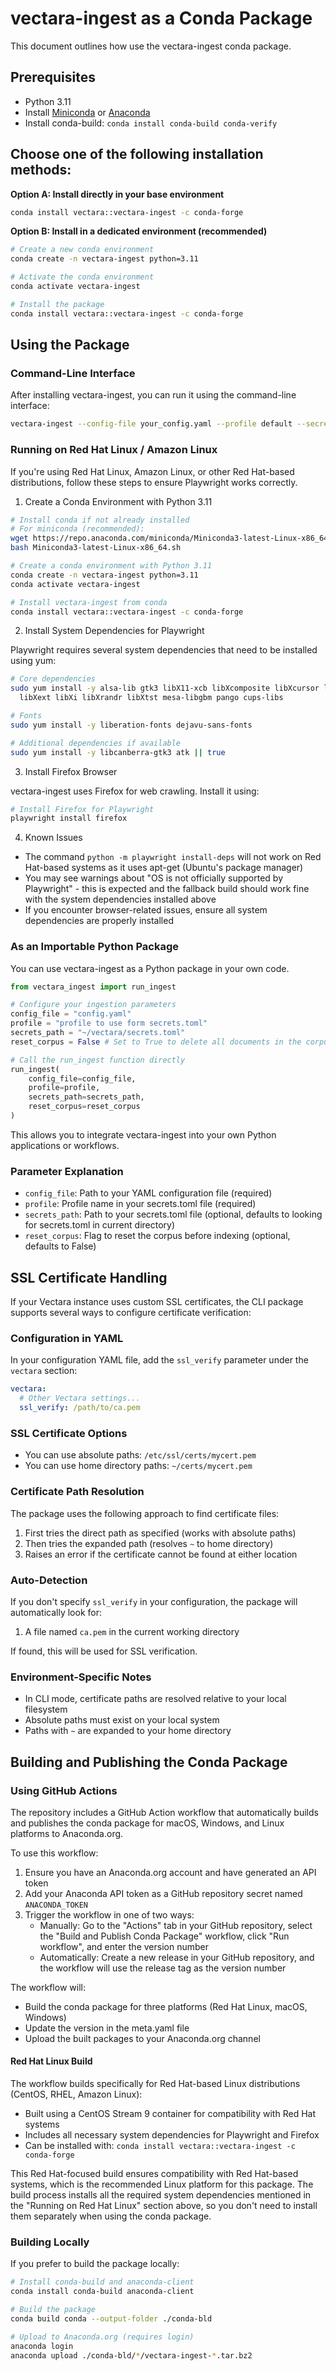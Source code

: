 # vectara-ingest as a Conda Package

This document outlines how use the vectara-ingest conda package.

## Prerequisites
- Python 3.11
- Install [Miniconda](https://docs.conda.io/en/latest/miniconda.html) or [Anaconda](https://www.anaconda.com/download/)
- Install conda-build: `conda install conda-build conda-verify`


## Choose one of the following installation methods:

   **Option A: Install directly in your base environment**
   ```bash
   conda install vectara::vectara-ingest -c conda-forge
   ```

   **Option B: Install in a dedicated environment (recommended)**
   ```bash
   # Create a new conda environment
   conda create -n vectara-ingest python=3.11
   
   # Activate the conda environment
   conda activate vectara-ingest
   
   # Install the package
   conda install vectara::vectara-ingest -c conda-forge
   ```

## Using the Package

### Command-Line Interface

After installing vectara-ingest, you can run it using the command-line interface:

```bash
vectara-ingest --config-file your_config.yaml --profile default --secrets-path path/to/secrets.toml
```

### Running on Red Hat Linux / Amazon Linux

If you're using Red Hat Linux, Amazon Linux, or other Red Hat-based distributions, follow these steps to ensure Playwright works correctly.

1. Create a Conda Environment with Python 3.11

```bash
# Install conda if not already installed
# For miniconda (recommended):
wget https://repo.anaconda.com/miniconda/Miniconda3-latest-Linux-x86_64.sh
bash Miniconda3-latest-Linux-x86_64.sh

# Create a conda environment with Python 3.11
conda create -n vectara-ingest python=3.11
conda activate vectara-ingest

# Install vectara-ingest from conda
conda install vectara::vectara-ingest -c conda-forge
```

2. Install System Dependencies for Playwright

Playwright requires several system dependencies that need to be installed using yum:

```bash
# Core dependencies
sudo yum install -y alsa-lib gtk3 libX11-xcb libXcomposite libXcursor libXdamage \
  libXext libXi libXrandr libXtst mesa-libgbm pango cups-libs

# Fonts
sudo yum install -y liberation-fonts dejavu-sans-fonts

# Additional dependencies if available
sudo yum install -y libcanberra-gtk3 atk || true
```

3. Install Firefox Browser

vectara-ingest uses Firefox for web crawling. Install it using:

```bash
# Install Firefox for Playwright
playwright install firefox
```

4. Known Issues

- The command `python -m playwright install-deps` will not work on Red Hat-based systems as it uses apt-get (Ubuntu's package manager)
- You may see warnings about "OS is not officially supported by Playwright" - this is expected and the fallback build should work fine with the system dependencies installed above
- If you encounter browser-related issues, ensure all system dependencies are properly installed


### As an Importable Python Package

You can use vectara-ingest as a Python package in your own code.

```python
from vectara_ingest import run_ingest

# Configure your ingestion parameters
config_file = "config.yaml"
profile = "profile to use form secrets.toml"
secrets_path = "~/vectara/secrets.toml"
reset_corpus = False # Set to True to delete all documents in the corpus before indexing

# Call the run_ingest function directly
run_ingest(
    config_file=config_file,
    profile=profile,
    secrets_path=secrets_path,
    reset_corpus=reset_corpus
)
```

This allows you to integrate vectara-ingest into your own Python applications or workflows.

### Parameter Explanation

- `config_file`: Path to your YAML configuration file (required)
- `profile`: Profile name in your secrets.toml file (required)
- `secrets_path`: Path to your secrets.toml file (optional, defaults to looking for secrets.toml in current directory)
- `reset_corpus`: Flag to reset the corpus before indexing (optional, defaults to False)

## SSL Certificate Handling

If your Vectara instance uses custom SSL certificates, the CLI package supports several ways to configure certificate verification:

### Configuration in YAML

In your configuration YAML file, add the `ssl_verify` parameter under the `vectara` section:

```yaml
vectara:
  # Other Vectara settings...
  ssl_verify: /path/to/ca.pem
```

### SSL Certificate Options

- You can use absolute paths: `/etc/ssl/certs/mycert.pem`
- You can use home directory paths: `~/certs/mycert.pem`

### Certificate Path Resolution

The package uses the following approach to find certificate files:

1. First tries the direct path as specified (works with absolute paths)
2. Then tries the expanded path (resolves `~` to home directory)
3. Raises an error if the certificate cannot be found at either location

### Auto-Detection

If you don't specify `ssl_verify` in your configuration, the package will automatically look for:

1. A file named `ca.pem` in the current working directory

If found, this will be used for SSL verification.

### Environment-Specific Notes

- In CLI mode, certificate paths are resolved relative to your local filesystem
- Absolute paths must exist on your local system
- Paths with `~` are expanded to your home directory

## Building and Publishing the Conda Package

### Using GitHub Actions

The repository includes a GitHub Action workflow that automatically builds and publishes the conda package for macOS, Windows, and Linux platforms to Anaconda.org.

To use this workflow:

1. Ensure you have an Anaconda.org account and have generated an API token
2. Add your Anaconda API token as a GitHub repository secret named `ANACONDA_TOKEN`
3. Trigger the workflow in one of two ways:
   - Manually: Go to the "Actions" tab in your GitHub repository, select the "Build and Publish Conda Package" workflow, click "Run workflow", and enter the version number
   - Automatically: Create a new release in your GitHub repository, and the workflow will use the release tag as the version number

The workflow will:
- Build the conda package for three platforms (Red Hat Linux, macOS, Windows)
- Update the version in the meta.yaml file
- Upload the built packages to your Anaconda.org channel

#### Red Hat Linux Build

The workflow builds specifically for Red Hat-based Linux distributions (CentOS, RHEL, Amazon Linux):

- Built using a CentOS Stream 9 container for compatibility with Red Hat systems
- Includes all necessary system dependencies for Playwright and Firefox
- Can be installed with: `conda install vectara::vectara-ingest -c conda-forge`

This Red Hat-focused build ensures compatibility with Red Hat-based systems, which is the recommended Linux platform for this package. The build process installs all the required system dependencies mentioned in the "Running on Red Hat Linux" section above, so you don't need to install them separately when using the conda package.

### Building Locally

If you prefer to build the package locally:

```bash
# Install conda-build and anaconda-client
conda install conda-build anaconda-client

# Build the package
conda build conda --output-folder ./conda-bld

# Upload to Anaconda.org (requires login)
anaconda login
anaconda upload ./conda-bld/*/vectara-ingest-*.tar.bz2
```
